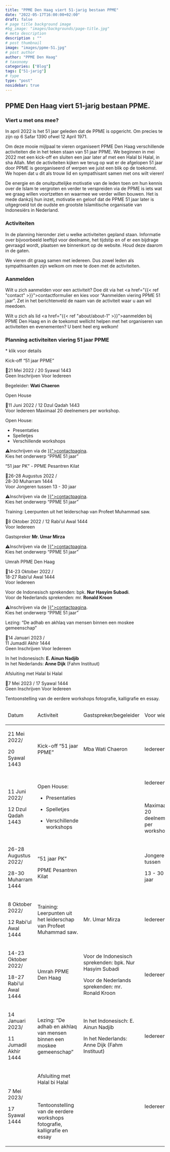 ```yaml
---
title: "PPME Den Haag viert 51-jarig bestaan PPME"
date: "2022-05-17T16:00:00+02:00"
draft: false
# page title background image
#bg_image: "images/backgrounds/page-title.jpg"
# meta description
description : ""
# post thumbnail
image: "images/ppme-51.jpg"
# post author
author: "PPME Den Haag"
# taxonomy
categories: ["Blog"]
tags: ["51-jarig"]
# type
type: "post"
nosidebar: true
---
```


## PPME Den Haag viert 51-jarig bestaan PPME.
### Viert u met ons mee?
 
In april 2022 is het 51 jaar geleden dat de PPME is opgericht. Om precies te zijn op 6 Safar 1390 ofwel 12 April 1971.
 
Om deze mooie mijlpaal te vieren organiseert PPME Den Haag verschillende activiteiten die in het teken staan van 51 jaar PPME. We beginnen in mei 2022 met een kick-off en sluiten een jaar later af met een Halal bi Halal, in sha Allah. Met de activiteiten kijken we terug op wat er de afgelopen 51 jaar door PPME is georganiseerd of werpen we juist een blik op de toekomst. We hopen dat u dit als trouw lid en sympathisant samen met ons wilt vieren! 
 
De energie en de onuitputtelijke motivatie van de leden toen om hun kennis over de Islam te vergroten en verder te verspreiden via de PPME is iets wat we graag willen voortzetten en waarmee we verder willen bouwen. Het is mede dankzij hun inzet, motivatie en geloof dat de PPME 51 jaar later is uitgegroeid tot de oudste en grootste Islamitische organisatie van Indonesiërs in Nederland. 
 
### Activiteiten
In de planning hieronder ziet u welke activiteiten gepland staan. Informatie over bijvoorbeeld leeftijd voor deelname, het tijdstip en of er een bijdrage gevraagd wordt, plaatsen we binnenkort op de website. Houd deze daarom in de gaten. 
 
We vieren dit graag samen met iedereen. Dus zowel leden als sympathisanten zijn welkom om mee te doen met de activiteiten. 
 
### Aanmelden
Wilt u zich aanmelden voor een activiteit? Doe dit via het <a href="{{< ref "contact" >}}">contactformulier</a> en kies voor “Aanmelden viering PPME 51 jaar”. Zet in het berichtenveld de naam van de activiteit waar u aan wil meedoen.
 
Wilt u zich als lid <a href="{{< ref "about/about-1" >}}">aanmelden</a> bij PPME Den Haag en in de toekomst wellicht helpen met het organiseren van activiteiten en evenementen? U bent heel erg welkom! 

### Planning activiteiten viering 51 jaar PPME

<div class="d-lg-none">
<p class="font-weight-lighter">* klik voor details</p>
<div id="accordion">
  <div class="card">
    <div class="card-header alert-primary text-center" id="heading1"  data-toggle="collapse" data-target="#collapse1" aria-expanded="false" aria-controls="collapse1">
          <p>Kick-off “51 jaar PPME”</p>
          📅21 Mei 2022 / 20 Syawal 1443
    </div>
    <div id="collapse1" class="collapse" aria-labelledby="heading1" data-parent="#accordion">
      <div class="card-body">
        <span class="badge badge-pill  badge-success">Geen Inschrijven</span>
        <span class="badge badge-pill badge-success">Voor Iedereen</span>      
        <p> Begeleider: <strong>Wati Chaeron</strong></p>
      </div>
    </div>
  </div>
  <div class="card">
    <div class="card-header alert-primary text-center" id="heading2"  data-toggle="collapse" data-target="#collapse2" aria-expanded="false" aria-controls="collapse2">
          <p>Open House</p>
          📅11 Juni 2022 / 12 Dzul Qadah 1443
    </div>
    <div id="collapse2" class="collapse" aria-labelledby="heading2" data-parent="#accordion">
      <div class="card-body">
            <span class="badge badge-pill badge-success">Voor Iedereen</span>
            <span class="badge badge-pill badge-warning">Maximaal 20 deelnemers per workshop.</span>
            <p>
            Open House:
            <ul>
            <li>Presentaties</li>
            <li>Spelletjes</li>
            <li>Verschillende workshops</li>
            </ul>
            </p>
            <p>⚠️Inschrijven via de <a href="{{< ref "contact" >}}">contactpagina</a>.<br/>Kies het onderwerp “PPME 51 jaar”</p>
      </div>
    </div>
  </div>

  <div class="card">
    <div class="card-header alert-primary text-center" id="heading3"  data-toggle="collapse" data-target="#collapse3" aria-expanded="false" aria-controls="collapse3">
          <p>“51 jaar PK” - PPME Pesantren Kilat</p>📅26-28 Augustus 2022 /<br/>28-30 Muharram 1444
    </div>
    <div id="collapse3" class="collapse" aria-labelledby="heading3" data-parent="#accordion">
      <div class="card-body">
            <span class="badge badge-pill badge-warning">Voor Jongeren tussen 13 - 30 jaar</span>
            <p>⚠️Inschrijven via de <a href="{{< ref "contact" >}}">contactpagina</a>.<br/>Kies het onderwerp “PPME 51 jaar”</p>
      </div>
    </div>
  </div>
  <div class="card">
    <div class="card-header alert-primary text-center" id="heading4"  data-toggle="collapse" data-target="#collapse4" aria-expanded="false" aria-controls="collapse4">
          <p>Training: Leerpunten uit het leiderschap van Profeet Muhammad saw.</p>
          📅8 Oktober 2022 / 12 Rabi’ul Awal 1444
    </div>
    <div id="collapse4" class="collapse" aria-labelledby="heading4" data-parent="#accordion">
      <div class="card-body">
            <span class="badge badge-pill badge-success">Voor Iedereen</span>
            <p>Gastspreker <strong>Mr. Umar Mirza</strong>            </p>
            <p>⚠️Inschrijven via de <a href="{{< ref "contact" >}}">contactpagina</a>.<br/>Kies het onderwerp “PPME 51 jaar”</p>
      </div>
    </div>
  </div>

  <div class="card">
    <div class="card-header alert-primary text-center" id="heading5"  data-toggle="collapse" data-target="#collapse5" aria-expanded="false" aria-controls="collapse5">
          <p>Umrah PPME Den Haag</p>
          📅14-23 Oktober 2022 /<br/> 18-27 Rabi’ul Awal 1444
    </div>
    <div id="collapse5" class="collapse" aria-labelledby="heading5" data-parent="#accordion">
      <div class="card-body">
            <span class="badge badge-pill badge-success">Voor Iedereen</span>
            <p>Voor de Indonesisch sprekenden: bpk. <strong>Nur Hasyim Subadi</strong>.<br/>
            Voor de Nederlands sprekenden: mr. <strong>Ronald Kroon</strong></p>
            <p>⚠️Inschrijven via de <a href="{{< ref "contact" >}}">contactpagina</a>.<br/>Kies het onderwerp “PPME 51 jaar”</p>
      </div>
    </div>
  </div>

  <div class="card">
    <div class="card-header alert-primary text-center" id="heading6"  data-toggle="collapse" data-target="#collapse6" aria-expanded="false" aria-controls="collapse6">
          <p>Lezing: “De adhab en akhlaq van mensen binnen een moskee gemeenschap”</p>
          📅14 Januari 2023 /<br/>11 Jumadil Akhir 1444
    </div>
    <div id="collapse6" class="collapse" aria-labelledby="heading6" data-parent="#accordion">
      <div class="card-body">
            <span class="badge badge-pill  badge-success">Geen Inschrijven</span>
            <span class="badge badge-pill badge-success">Voor Iedereen</span>
            <p>In het Indonesisch: <strong>E. Ainun Nadjib</strong><br/>In het Nederlands: <strong>Anne Dijk</strong> (Fahm Instituut)
</p>
      </div>
    </div>
  </div>

  <div class="card">
    <div class="card-header alert-primary text-center" id="heading7"  data-toggle="collapse" data-target="#collapse7" aria-expanded="false" aria-controls="collapse7">
          <p>Afsluiting met Halal bi Halal</p>
          📅7 Mei 2023 / 17 Syawal 1444
    </div>
    <div id="collapse7" class="collapse" aria-labelledby="heading7" data-parent="#accordion">
      <div class="card-body">
            <span class="badge badge-pill  badge-success">Geen Inschrijven</span>
            <span class="badge badge-pill badge-success">Voor Iedereen</span>
            <p>Tentoonstelling van de eerdere workshops fotografie, kalligrafie en essay.</p>
      </div>
    </div>
  </div>

</div>

</div>
<div class="d-none d-lg-block">
    <table class="table">
        <thead>
            <tr class="table-primary">
                <td>
                    <p><span>Datum</span>
                    </p>
                </td>
                <td>
                    <p><span>Activiteit</span>
                    </p>
                </td>
                <td>
                    <p><span>Gastspreker/begeleider</span>
                    </p>
                </td>
                <td>
                    <p><span>Voor wie?</span></p>
                </td>
                <td>
                    <p><span>Inschrijven?</span>
                    </p>
                </td>
            </tr>
        </thead>
        <tbody>
            <tr>
                <td>
                    <p><span>21 Mei 2022/</span></p>
                    <p><span>20 Syawal 1443</span></p>
                </td>
                <td>
                    <p><span>Kick-off &ldquo;51 jaar PPME&rdquo;</span></p>
                </td>
                <td>
                    <p><span>Mba Wati Chaeron</span></p>
                </td>
                <td>
                    <p><span>Iedereen</span>
                    </p>
                </td>
                <td>
                    <p><span>Nee</span>
                    </p>
                </td>
            </tr>
            <tr>
                <td rowspan="6">
                    <p><span>11
                            Juni 2022/</span></p>
                    <p><span>12
                            Dzul Qadah 1443</span></p>
                </td>
                <td rowspan="6">
                    <p><span>Open House:</span></p>
                    <ul>
                        <li aria-level="1">
                            <p role="presentation">
                                <span>Presentaties</span>
                            </p>
                        </li>
                        <li aria-level="1">
                            <p role="presentation">
                                <span>Spelletjes&nbsp;</span>
                            </p>
                        </li>
                        <li aria-level="1">
                            <p role="presentation">
                                <span>Verschillende
                                    workshops&nbsp;</span>
                            </p>
                        </li>
                    </ul>
                </td>
                <td rowspan="6">
                    <br />
                </td>
                <td rowspan="6">
                    <p><span>Iedereen</span>
                    </p><br />
                    <p><span>Maximaal
                            20 deelnemers per workshop.</span></p>
                </td>
                <td rowspan="6">
                    <p><span>Ja,
                            via de </span><a
                            href="{{< ref "contact" >}}"><span>contactpagina</span></a><span>.
                            Kies het onderwerp &ldquo;PPME 51 jaar&rdquo;</span></p>
                </td>
            </tr>
            <tr></tr>
            <tr></tr>
            <tr></tr>
            <tr></tr>
            <tr></tr>
            <tr>
                <td rowspan="3">
                    <p><span>26-28 Augustus 2022/</span></p>
                    <p><span>28-30 Muharram 1444</span></p>
                </td>
                <td rowspan="3">
                    <p><span>&ldquo;51 jaar PK&rdquo;</span></p>
                    <p><span>PPME Pesantren Kilat</span></p>
                </td>
                <td rowspan="3">
                    <br />
                </td>
                <td rowspan="3">
                    <p><span>Jongeren tussen&nbsp;</span></p>
                    <p><span>13 - 30 jaar</span></p>
                </td>
                <td rowspan="3">
                    <p><span>Ja, via de </span><a
                            href="{{< ref "contact" >}}"><span>contactpagina</span></a><span>.
                            Kies het onderwerp &ldquo;PPME 51 jaar&rdquo;</span></p>
                </td>
            </tr>
            <tr></tr>
            <tr></tr>
            <tr>
                <td>
                    <p><span>8 Oktober 2022/</span></p>
                    <p><span>12 Rabi&rsquo;ul Awal 1444</span></p>
                </td>
                <td>
                    <p><span>Training: Leerpunten uit het leiderschap van Profeet Muhammad saw.</span></p>
                </td>
                <td>
                    <p><span>Mr. Umar Mirza</span></p>
                </td>
                <td>
                    <p><span>Iedereen</span>
                    </p>
                </td>
                <td>
                    <p><span>Ja, via de </span><a
                            href="{{< ref "contact" >}}"><span>contactpagina</span></a><span>.
                            Kies het onderwerp &ldquo;PPME 51 jaar&rdquo;</span></p>
                </td>
            </tr>
            <tr>
                <td rowspan="2">
                    <p><span>14-23 Oktober 2022/</span></p>
                    <p><span>18-27 Rabi&rsquo;ul Awal 1444</span></p>
                </td>
                <td rowspan="2">
                    <p><span>Umrah PPME Den Haag</span></p>
                </td>
                <td rowspan="2">
                    <p><span>Voor de Indonesisch sprekenden: bpk. Nur Hasyim Subadi</span></p>
                    <p><span>Voor de Nederlands sprekenden: mr. Ronald Kroon</span></p>
                </td>
                <td rowspan="2">
                    <p><span>Iedereen</span>
                    </p>
                </td>
                <td rowspan="2">
                    <p><span>Ja, via de </span><a
                            href="{{< ref "contact" >}}"><span>contactpagina</span></a><span>.
                            Kies het onderwerp &ldquo;PPME 51 jaar&rdquo;</span></p>
                </td>
            </tr>
            <tr ></tr>
            <tr>
                <td rowspan="2">
                    <p><span>14 Januari 2023/</span></p>
                    <p><span>11 Jumadil Akhir 1444</span></p>
                </td>
                <td rowspan="2">
                    <p><span>Lezing:
                            &ldquo;De adhab en akhlaq van mensen binnen een moskee gemeenschap&rdquo;</span></p>
                </td>
                <td rowspan="2">
                    <p><span>In het Indonesisch: E. Ainun Nadjib</span></p>
                    <p><span>In het Nederlands: Anne Dijk (Fahm Instituut)</span></p>
                </td>
                <td rowspan="2">
                    <p><span>Iedereen</span>
                    </p>
                </td>
                <td rowspan="2">
                    <p><span>Nee</span>
                    </p>
                </td>
            </tr>
            <tr></tr>
            <tr>
                <td rowspan="4">
                    <p><span>7 Mei 2023/</span></p>
                    <p><span>17 Syawal 1444</span></p>
                </td>
                <td rowspan="4">
                    <p><span>Afsluiting met Halal bi Halal&nbsp;</span></p><br />
                    <p><span>Tentoonstelling van de eerdere workshops fotografie, kalligrafie en essay</span></p>
                </td>
                <td rowspan="4">
                    <br />
                </td>
                <td rowspan="4">
                    <p><span>Iedereen</span>
                    </p>
                </td>
                <td rowspan="4">
                    <p><span>Nee</span>
                    </p>
                </td>
            </tr>
        </tbody>
    </table>
</div>